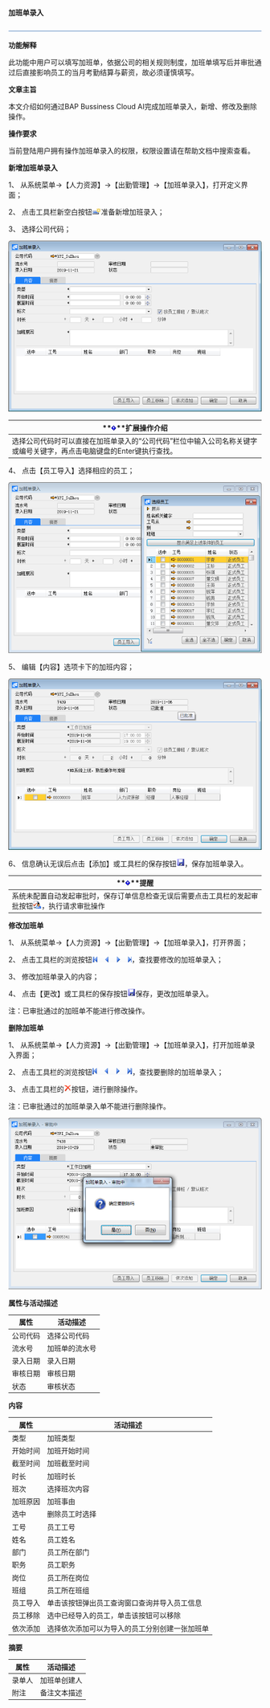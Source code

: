 **加班单录入**

 ![1574417197089](rlzy_cqgl_Images/common/headLine.png)

 

**功能解释**

此功能中用户可以填写加班单，依据公司的相关规则制度，加班单填写后并审批通过后直接影响员工的当月考勤结算与薪资，故必须谨慎填写。

**文章主旨**

本文介绍如何通过BAP Bussiness Cloud AI完成加班单录入，新增、修改及删除操作。

**操作要求**

当前登陆用户拥有操作加班单录入的权限，权限设置请在帮助文档中搜索查看。

**新增加班单录入**

1、 从系统菜单->【人力资源】->【出勤管理】->【加班单录入】，打开定义界面；     

2、 点击工具栏新空白按钮![img](rlzy_cqgl_Images/加班单录入.1.png)准备新增加班录入；

3、 选择公司代码；

 

![img](rlzy_cqgl_Images/加班单录入.2.png)

| **![System_CAPS_ICON_important.jpg](rlzy_cqgl_Images/common/gth.png)**扩展操作介绍 |
| ------------------------------------------------------------ |
| 选择公司代码时可以直接在加班单录入的“公司代码”栏位中输入公司名称关键字或编号关键字，再点击电脑键盘的Enter键执行查找。 |

 

4、 点击【员工导入】选择相应的员工；

![img](rlzy_cqgl_Images/加班单录入.3.png)

5、 编辑【内容】选项卡下的加班内容；

![img](rlzy_cqgl_Images/加班单录入.4.png)

6、 信息确认无误后点击【添加】或工具栏的保存按钮![img](rlzy_cqgl_Images/加班单录入.5.png)，保存加班单录入。

| **![System_CAPS_ICON_important.jpg](rlzy_cqgl_Images/common/gth.png)**提醒 |
| ------------------------------------------------------------ |
| 系统未配置自动发起审批时，保存订单信息检查无误后需要点击工具栏的发起审批按钮![img](rlzy_cqgl_Images/加班单录入.5.1.png)，执行请求审批操作 |

**修改加班单**

1、 从系统菜单->【人力资源】->【出勤管理】->【加班单录入】，打开界面；

2、 点击工具栏的浏览按钮![img](rlzy_cqgl_Images/加班单录入.6.png)，查找要修改的加班单录入；

3、 修改加班单录入的内容；

4、 点击【更改】或工具栏的保存按钮![img](rlzy_cqgl_Images/加班单录入.7.png)保存，更改加班单录入。

注：已审批通过的加班单不能进行修改操作。

**删除加班单**

1、 从系统菜单->【人力资源】->【出勤管理】->【加班单录入】，打开加班单录入界面；

2、 点击工具栏的浏览按钮![img](rlzy_cqgl_Images/加班单录入.8.png)，查找要删除的加班单录入；

3、 点击工具栏的![img](rlzy_cqgl_Images/加班单录入.8.1.png)按钮，进行删除操作。

注：已审批通过的加班单录入单不能进行删除操作。

![img](rlzy_cqgl_Images/加班单录入.9.png)

**属性与活动描述**

| **属性** | **活动描述**   |
| -------- | -------------- |
| 公司代码 | 选择公司代码   |
| 流水号   | 加班单的流水号 |
| 录入日期 | 录入日期       |
| 审核日期 | 审核日期       |
| 状态     | 审核状态       |

**内容**

| **属性** | **活动描述**                                   |
| -------- | ---------------------------------------------- |
| 类型     | 加班类型                                       |
| 开始时间 | 加班开始时间                                   |
| 截至时间 | 加班截至时间                                   |
| 时长     | 加班时长                                       |
| 班次     | 选择班次内容                                   |
| 加班原因 | 加班事由                                       |
| 选中     | 删除员工时选择                                 |
| 工号     | 员工工号                                       |
| 姓名     | 员工姓名                                       |
| 部门     | 员工所在部门                                   |
| 职务     | 员工职务                                       |
| 岗位     | 员工所在岗位                                   |
| 班组     | 员工所在班组                                   |
| 员工导入 | 单击该按钮弹出员工查询窗口查询并导入员工信息   |
| 员工移除 | 选中已经导入的员工，单击该按钮可以移除         |
| 依次添加 | 选择依次添加可以为导入的员工分别创建一张加班单 |

**摘要**

| **属性** | **活动描述** |
| -------- | ------------ |
| 录单人   | 加班单创建人 |
| 附注     | 备注文本描述 |

 